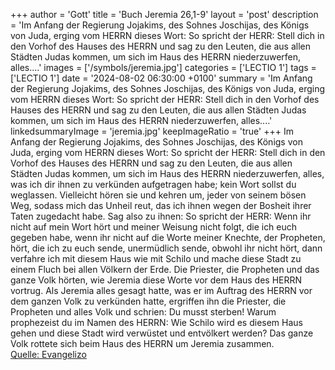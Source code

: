 +++
author = 'Gott'
title = 'Buch Jeremia 26,1-9'
layout = 'post'
description = 'Im Anfang der Regierung Jojakims, des Sohnes Joschijas, des Königs von Juda, erging vom HERRN dieses Wort: So spricht der HERR: Stell dich in den Vorhof des Hauses des HERRN und sag zu den Leuten, die aus allen Städten Judas kommen, um sich im Haus des HERRN niederzuwerfen, alles....'
images = ['/symbols/jeremia.jpg']
categories = ['LECTIO 1']
tags = ['LECTIO 1']
date = '2024-08-02 06:30:00 +0100'
summary = 'Im Anfang der Regierung Jojakims, des Sohnes Joschijas, des Königs von Juda, erging vom HERRN dieses Wort: So spricht der HERR: Stell dich in den Vorhof des Hauses des HERRN und sag zu den Leuten, die aus allen Städten Judas kommen, um sich im Haus des HERRN niederzuwerfen, alles....'
linkedsummaryImage = 'jeremia.jpg'
keepImageRatio = 'true'
+++
Im Anfang der Regierung Jojakims, des Sohnes Joschijas, des Königs von Juda, erging vom HERRN dieses Wort:
So spricht der HERR: Stell dich in den Vorhof des Hauses des HERRN und sag zu den Leuten, die aus allen Städten Judas kommen, um sich im Haus des HERRN niederzuwerfen, alles, was ich dir ihnen zu verkünden aufgetragen habe; kein Wort sollst du weglassen.<!--more-->
Vielleicht hören sie und kehren um, jeder von seinem bösen Weg, sodass mich das Unheil reut, das ich ihnen wegen der Bosheit ihrer Taten zugedacht habe.
Sag also zu ihnen: So spricht der HERR: Wenn ihr nicht auf mein Wort hört und meiner Weisung nicht folgt, die ich euch gegeben habe,
wenn ihr nicht auf die Worte meiner Knechte, der Propheten, hört, die ich zu euch sende, unermüdlich sende, obwohl ihr nicht hört,
dann verfahre ich mit diesem Haus wie mit Schilo und mache diese Stadt zu einem Fluch bei allen Völkern der Erde.
Die Priester, die Propheten und das ganze Volk hörten, wie Jeremia diese Worte vor dem Haus des HERRN vortrug.
Als Jeremia alles gesagt hatte, was er im Auftrag des HERRN vor dem ganzen Volk zu verkünden hatte, ergriffen ihn die Priester, die Propheten und alles Volk und schrien: Du musst sterben!
Warum prophezeist du im Namen des HERRN: Wie Schilo wird es diesem Haus gehen und diese Stadt wird verwüstet und entvölkert werden? Das ganze Volk rottete sich beim Haus des HERRN um Jeremia zusammen.<br> [Quelle: Evangelizo](https://evangeliumtagfuertag.org/DE/gospel)